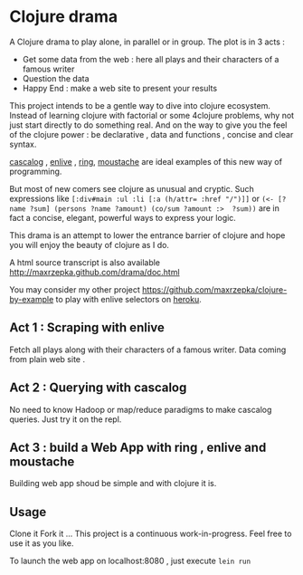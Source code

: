 # Clojure drama

A Clojure drama to play alone, in parallel or in group.
The plot is in 3 acts :

   * Get some data from the web : here all plays and their characters of a famous writer
   * Question the data
   * Happy End : make a web site to present your results

This project intends to be a gentle way to dive into clojure ecosystem.
Instead of learning clojure with factorial or some 4clojure problems,
why not just start directly to do something real.
And on the way to give you the feel of the clojure power : be declarative , data and functions , concise and clear syntax.

[cascalog](https://github.com/nathanmarz/cascalog) , [enlive](https://github.com/cgrand/enlive) , [ring](https://github.com/mmcgrana/ring), [moustache](https://github.com/cgrand/moustache) are ideal examples of this new way of programming.

But most of new comers see clojure as unusual and cryptic. Such expressions like
`[:div#main :ul :li [:a (h/attr= :href "/")]]` or
`(<- [?name ?sum] (persons ?name ?amount) (co/sum ?amount :>  ?sum))`
 are in fact a concise, elegant, powerful ways to express your logic.

This drama is an attempt to lower the entrance barrier of clojure
and hope you will enjoy the beauty of clojure as I do.

A html source transcript is also available http://maxrzepka.github.com/drama/doc.html

You may consider my other project https://github.com/maxrzepka/clojure-by-example to play with enlive selectors on [heroku](http://cold-dusk-9608.herokuapp.com/).

## Act 1 : Scraping with enlive

Fetch all plays along with their characters of a famous writer.
Data coming from plain web site .

## Act 2 : Querying with cascalog

No need to know Hadoop or map/reduce paradigms to make cascalog queries.
Just try it on the repl.

## Act 3 : build a Web App with ring , enlive and moustache

Building web app shoud be simple and with clojure it is.

## Usage

Clone it Fork it ... This project is a continuous work-in-progress. Feel free to use it as you like.

To launch the web app on localhost:8080 , just execute `lein run`

